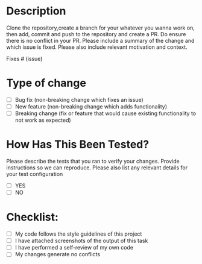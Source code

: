 # Description

Clone the repository,create a branch for your whatever you wanna work on, then add, commit and push to the repository and create a PR. Do ensure there is no conflict in your PR. Please include a summary of the change and which issue is fixed. Please also include relevant motivation and context.

Fixes # (issue)

# Type of change

- [ ] Bug fix (non-breaking change which fixes an issue)
- [ ] New feature (non-breaking change which adds functionality)
- [ ] Breaking change (fix or feature that would cause existing functionality to not work as expected)

# How Has This Been Tested?

Please describe the tests that you ran to verify your changes. Provide instructions so we can reproduce. Please also list any relevant details for your test configuration

- [ ] YES
- [ ] NO

# Checklist:

- [ ] My code follows the style guidelines of this project
- [ ] I have attached screenshots of the output of this task
- [ ] I have performed a self-review of my own code
- [ ] My changes generate no conflicts
